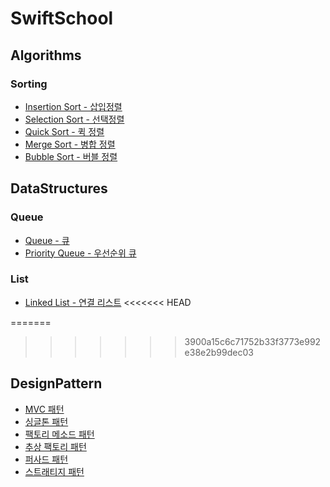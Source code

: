 # SwiftSchool

## Algorithms

### Sorting
  - [Insertion Sort - 삽입정렬](./Algorithms/Sorting/InsertionSort)
  - [Selection Sort - 선택정렬](./Algorithms/Sorting/SelectionSort)
  - [Quick Sort - 퀵 정렬](./Algorithms/Sorting/QuickSort)
  - [Merge Sort - 병합 정렬](./Algorithms/Sorting/MergeSort)
  - [Bubble Sort - 버블 정렬](./Algorithms/Sorting/BubbleSort)
<!-- - [Heap Sort - 힙 정렬](./Sorting/HeapSort) -->

## DataStructures
### Queue
  - [Queue - 큐](./DataStructures/Queues/Queue)
  - [Priority Queue - 우선순위 큐](./DataStructures/Queues/PriorityQueue)

### List
  - [Linked List - 연결 리스트](./DataStructures/Lists/LinkedList)
<<<<<<< HEAD

=======
  
>>>>>>> 3900a15c6c71752b33f3773e992e38e2b99dec03
## DesignPattern
  - [MVC 패턴](/DesignPattern/MVCPattern/)
  - [싱글톤 패턴](./DesignPattern/SingletonPattern)
  - [팩토리 메소드 패턴](./DesignPattern/FactoryMethodPattern)
  - [추상 팩토리 패턴](./DesignPattern/AbstractFactoryPattern)
  - [퍼사드 패턴](./DesignPattern/FacadePattern)
  - [스트래티지 패턴](./DesignPattern/StrategyPattern)
